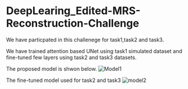 # DeepLearing_Edited-MRS-Reconstruction-Challenge

We have particpated in this challenege for task1,task2 and task3.

We have trained attention based UNet using task1 simulated dataset and fine-tuned few layers using task2 and task3 datasets.

The proposed model is shwon below.
![Model1](https://user-images.githubusercontent.com/46267777/236612300-f6cdafc6-e646-4382-9893-f8612e8b5136.png)

The fine-tuned model used for task2 and task3 
![model2](https://user-images.githubusercontent.com/46267777/236612386-0a202990-c44a-41a5-a157-82ffbc0f10a0.png)


